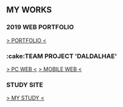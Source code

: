 <h2>MY WORKS</h2>
<h3>2019 WEB PORTFOLIO</h3>
<a href="https://tex9681.github.io/2019portfolio/portfolio/">&gt; PORTFOLIO &lt;</a>
<h3>:cake:TEAM PROJECT 'DALDALHAE'</h3>
<a href="https://tex9681.github.io/2019portfolio/DAL/DALDALHAE_PC/pc_index.html">&gt; PC WEB &lt;</a>   <a href="https://tex9681.github.io/2019portfolio/DAL/DALDALHAE_MB_edit/m_index.html">&gt; MOBILE WEB &lt;</a>
<h3>STUDY SITE</h3>
<a href="https://tex9681.github.io/nyam/html/">&gt; MY STUDY &lt;</a>
